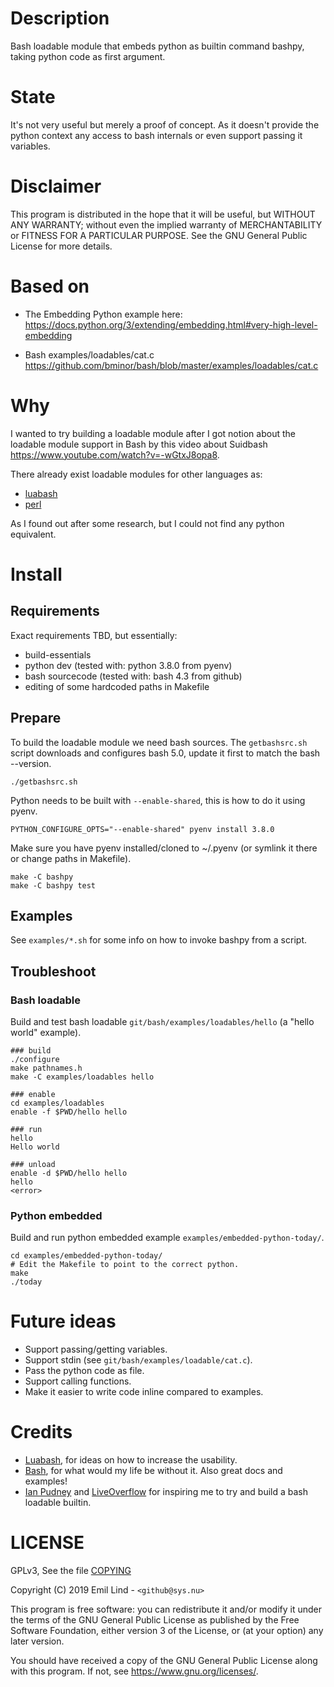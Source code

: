 # Description
Bash loadable module that embeds python as builtin command bashpy,
taking python code as first argument.

# State
It's not very useful but merely a proof of concept. As it doesn't provide the python context any access to bash internals or even support passing it variables.

# Disclaimer
This program is distributed in the hope that it will be useful,
but WITHOUT ANY WARRANTY; without even the implied warranty of
MERCHANTABILITY or FITNESS FOR A PARTICULAR PURPOSE.  See the
GNU General Public License for more details.

# Based on
- The Embedding Python example here:
  https://docs.python.org/3/extending/embedding.html#very-high-level-embedding

- Bash examples/loadables/cat.c
  https://github.com/bminor/bash/blob/master/examples/loadables/cat.c

# Why
I wanted to try building a loadable module after I got notion about the loadable module support in Bash by this video about Suidbash https://www.youtube.com/watch?v=-wGtxJ8opa8.

There already exist loadable modules for other languages as:
- [luabash](https://github.com/alfredopalhares/LuaBash)
- [perl](https://github.com/bminor/bash/tree/master/examples/loadables/perl)

As I found out after some research, but I could not find any python equivalent.

# Install
## Requirements
Exact requirements TBD, but essentially:
- build-essentials
- python dev (tested with: python 3.8.0 from pyenv)
- bash sourcecode (tested with: bash 4.3 from github)
- editing of some hardcoded paths in Makefile

## Prepare
To build the loadable module we need bash sources.
The `getbashsrc.sh` script downloads and configures bash 5.0, update it first to match the bash --version.
```
./getbashsrc.sh
```

Python needs to be built with `--enable-shared`, this is how to do it using pyenv.
```
PYTHON_CONFIGURE_OPTS="--enable-shared" pyenv install 3.8.0
```

Make sure you have pyenv installed/cloned to ~/.pyenv (or symlink it there or change paths in Makefile).
```
make -C bashpy
make -C bashpy test
```

## Examples
See `examples/*.sh` for some info on how to invoke bashpy from a script.

## Troubleshoot

### Bash loadable
Build and test bash loadable `git/bash/examples/loadables/hello` (a "hello world" example).
```
### build
./configure
make pathnames.h
make -C examples/loadables hello

### enable
cd examples/loadables
enable -f $PWD/hello hello

### run
hello
Hello world

### unload
enable -d $PWD/hello hello
hello
<error>
```

### Python embedded
Build and run python embedded example `examples/embedded-python-today/`.
```
cd examples/embedded-python-today/
# Edit the Makefile to point to the correct python.
make
./today
```

# Future ideas
- Support passing/getting variables.
- Support stdin (see `git/bash/examples/loadable/cat.c`).
- Pass the python code as file.
- Support calling functions.
- Make it easier to write code inline compared to examples.

# Credits
- [Luabash](https://github.com/alfredopalhares/LuaBash), for ideas on how to increase the usability.
- [Bash](https://www.gnu.org/software/bash/), for what would my life be without it. Also great docs and examples!
- [Ian Pudney](https://github.com/IanPudney) and [LiveOverflow](https://www.youtube.com/channel/UClcE-kVhqyiHCcjYwcpfj9w) for inspiring me to try and build a bash loadable builtin.

# LICENSE
GPLv3, See the file [COPYING](COPYING)

   Copyright (C) 2019  Emil Lind - `<github@sys.nu>`

   This program is free software: you can redistribute it and/or modify
   it under the terms of the GNU General Public License as published by
   the Free Software Foundation, either version 3 of the License, or
   (at your option) any later version.

   You should have received a copy of the GNU General Public License
   along with this program.  If not, see <https://www.gnu.org/licenses/>.
